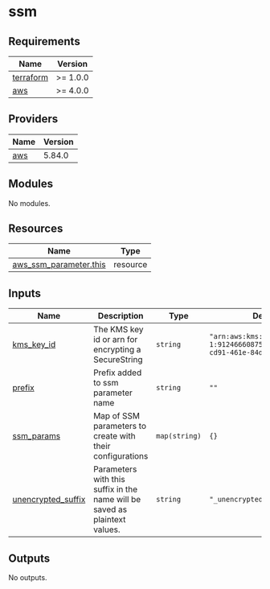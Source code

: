 # ssm

<!-- BEGIN_TF_DOCS -->
## Requirements

| Name | Version |
|------|---------|
| <a name="requirement_terraform"></a> [terraform](#requirement\_terraform) | >= 1.0.0 |
| <a name="requirement_aws"></a> [aws](#requirement\_aws) | >= 4.0.0 |

## Providers

| Name | Version |
|------|---------|
| <a name="provider_aws"></a> [aws](#provider\_aws) | 5.84.0 |

## Modules

No modules.

## Resources

| Name | Type |
|------|------|
| [aws_ssm_parameter.this](https://registry.terraform.io/providers/hashicorp/aws/latest/docs/resources/ssm_parameter) | resource |

## Inputs

| Name | Description | Type | Default | Required |
|------|-------------|------|---------|:--------:|
| <a name="input_kms_key_id"></a> [kms\_key\_id](#input\_kms\_key\_id) | The KMS key id or arn for encrypting a SecureString | `string` | `"arn:aws:kms:eu-north-1:912466608750:key/00fc7f10-cd91-461e-84d3-0c679e709f53"` | no |
| <a name="input_prefix"></a> [prefix](#input\_prefix) | Prefix added to ssm parameter name | `string` | `""` | no |
| <a name="input_ssm_params"></a> [ssm\_params](#input\_ssm\_params) | Map of SSM parameters to create with their configurations | `map(string)` | `{}` | no |
| <a name="input_unencrypted_suffix"></a> [unencrypted\_suffix](#input\_unencrypted\_suffix) | Parameters with this suffix in the name will be saved as plaintext values. | `string` | `"_unencrypted"` | no |

## Outputs

No outputs.
<!-- END_TF_DOCS -->
